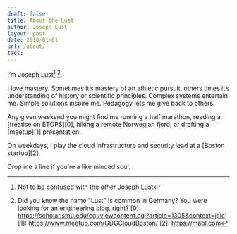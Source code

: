 ```yaml
---
draft: false
title: About the Lust
author: Joseph Lust
layout: post
date: 2010-01-01
url: /about/
tags:
---
```


I’m Joseph Lust[^1] [^2].

I love mastery. Sometimes it’s mastery of an athletic pursuit, others times it’s understanding of history or scientific principles. Complex systems entertain me. Simple solutions inspire me. Pedagogy lets me give back to others.

Any given weekend you might find me running a half marathon, reading a [treatise on ETOPS][0], hiking a remote Norwegian fjord, or drafting a [meetup][1] presentation.

On weekdays, I play the cloud infrastructure and security lead at a [Boston startup][2].

Drop me a line if you’re a like minded soul.


 [^1]: Not to be confused with the _other_ [Joseph Lust](http://www.josephlust.com)
 [^2]: Did you know the name "Lust" is common in Germany? You were looking for an engineering blog, right?
 [0]: https://scholar.smu.edu/cgi/viewcontent.cgi?article=1305&context=jalc)
 [1]: https://www.meetup.com/GDGCloudBoston/
 [2]: https://mabl.com
 
